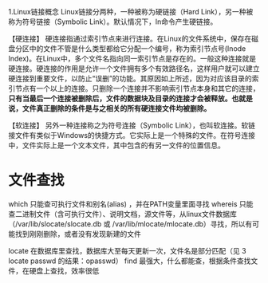 1.Linux链接概念
Linux链接分两种，一种被称为硬链接（Hard Link），另一种被称为符号链接（Symbolic Link）。默认情况下，ln命令产生硬链接。

【硬连接】
硬连接指通过索引节点来进行连接。在Linux的文件系统中，保存在磁盘分区中的文件不管是什么类型都给它分配一个编号，称为索引节点号(Inode Index)。在Linux中，多个文件名指向同一索引节点是存在的。一般这种连接就是硬连接。硬连接的作用是允许一个文件拥有多个有效路径名，这样用户就可以建立硬连接到重要文件，以防止“误删”的功能。其原因如上所述，因为对应该目录的索引节点有一个以上的连接。只删除一个连接并不影响索引节点本身和其它的连接，**只有当最后一个连接被删除后，文件的数据块及目录的连接才会被释放。也就是说，文件真正删除的条件是与之相关的所有硬连接文件均被删除。**

【软连接】
另外一种连接称之为符号连接（Symbolic Link），也叫软连接。软链接文件有类似于Windows的快捷方式。它实际上是一个特殊的文件。在符号连接中，文件实际上是一个文本文件，其中包含的有另一文件的位置信息。



# 文件查找

which     只能查可执行文件和别名(alias) ，并在PATH变量里面寻找
whereis   只能查二进制文件（含可执行文件）、说明文档，源文件等，从linux文件数据库（/var/lib/slocate/slocate.db 或 /var/lib/mlocate/mlocate.db）寻找，所以有可能找到刚刚删除，或者没有发现新建的文件

locate    在数据库里查找，数据库大至每天更新一次，文件名是部分匹配（见 3 locate passwd 的结果：opasswd）
find      最强大，什么都能查，根据条件查找文件，在硬盘上查找，效率很低

